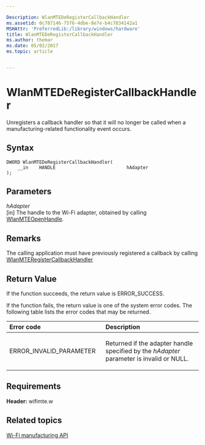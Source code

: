 ```yaml
---

Description: WlanMTEDeRegisterCallbackHandler
ms.assetid: 0c787146-75f6-4dbe-8e7e-b4c7834142a1
MSHAttr: 'PreferredLib:/library/windows/hardware'
title: WlanMTEDeRegisterCallbackHandler
ms.author: themar
ms.date: 05/02/2017
ms.topic: article


---
```


# WlanMTEDeRegisterCallbackHandler


Unregisters a callback handler so that it will no longer be called when a manufacturing-related functionality event occurs.

## <span id="Syntax"></span><span id="syntax"></span><span id="SYNTAX"></span>Syntax


```
DWORD WlanMTEDeRegisterCallbackHandler(
    __in    HANDLE                          hAdapter
);
```

## <span id="Parameters"></span><span id="parameters"></span><span id="PARAMETERS"></span>Parameters


<span id="hAdapter"></span><span id="hadapter"></span><span id="HADAPTER"></span>*hAdapter*  
\[in\] The handle to the Wi-Fi adapter, obtained by calling [WlanMTEOpenHandle](wlanmteopenhandle.md).

## <span id="Remarks"></span><span id="remarks"></span><span id="REMARKS"></span>Remarks


The calling application must have previously registered a callback by calling [WlanMTERegisterCallbackHandler](wlanmteregistercallbackhandler.md)

## <span id="Return_Value"></span><span id="return_value"></span><span id="RETURN_VALUE"></span>Return Value


If the function succeeds, the return value is ERROR\_SUCCESS.

If the function fails, the return value is one of the system error codes. The following table lists the error codes that may be returned.

<table>
<colgroup>
<col width="50%" />
<col width="50%" />
</colgroup>
<thead>
<tr class="header">
<th align="left">Error code</th>
<th align="left">Description</th>
</tr>
</thead>
<tbody>
<tr class="odd">
<td align="left"><p>ERROR_INVALID_PARAMETER</p></td>
<td align="left"><p>Returned if the adapter handle specified by the <em>hAdapter</em> parameter is invalid or NULL.</p></td>
</tr>
</tbody>
</table>

 

## <span id="Requirements"></span><span id="requirements"></span><span id="REQUIREMENTS"></span>Requirements


**Header:** wifimte.w

## <span id="related_topics"></span>Related topics


[Wi-Fi manufacturing API](wi-fi-manufacturing-api.md)

 

 






